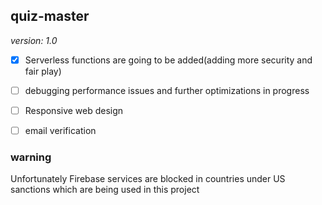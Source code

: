 ## quiz-master 
*version: 1.0*

- [X] Serverless functions are going to be added(adding more security and fair play)
- [ ] debugging performance issues and further optimizations in progress
- [ ] Responsive web design
- [ ] email verification


### warning
Unfortunately Firebase services are blocked in countries under US sanctions which are being used in this project
